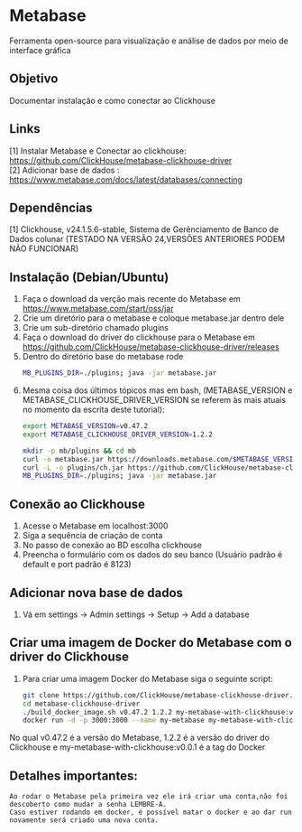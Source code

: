 # Metabase
Ferramenta open-source para visualização e análise de dados por meio de interface gráfica

## Objetivo
Documentar instalação e como conectar ao Clickhouse

## Links
[1] Instalar Metabase e Conectar ao clickhouse: https://github.com/ClickHouse/metabase-clickhouse-driver \
[2] Adicionar base de dados : https://www.metabase.com/docs/latest/databases/connecting 

## Dependências
[1] Clickhouse, v24.1.5.6-stable, Sistema de Gerênciamento de Banco de Dados colunar (TESTADO NA VERSÃO 24,VERSÕES ANTERIORES PODEM NÃO FUNCIONAR)


## Instalação (Debian/Ubuntu)
1.  Faça o download da verção mais recente do Metabase em https://www.metabase.com/start/oss/jar
2.  Crie um diretório para o metabase e coloque metabase.jar dentro dele
3.  Crie um sub-diretório chamado plugins
4.  Faça o download do driver do clickhouse para o Metabase em https://github.com/ClickHouse/metabase-clickhouse-driver/releases
5.  Dentro do diretório base do metabase rode
    ```bash
    MB_PLUGINS_DIR=./plugins; java -jar metabase.jar
    ```
6. Mesma coisa dos últimos tópicos mas em bash, (METABASE_VERSION e METABASE_CLICKHOUSE_DRIVER_VERSION se referem às mais atuais no momento da escrita deste tutorial):
    ```bash
    export METABASE_VERSION=v0.47.2
    export METABASE_CLICKHOUSE_DRIVER_VERSION=1.2.2

    mkdir -p mb/plugins && cd mb
    curl -o metabase.jar https://downloads.metabase.com/$METABASE_VERSION/metabase.jar
    curl -L -o plugins/ch.jar https://github.com/ClickHouse/metabase-clickhouse-driver/releases/download/$METABASE_CLICKHOUSE_DRIVER_VERSION/clickhouse.metabase-driver.jar
    MB_PLUGINS_DIR=./plugins; java -jar metabase.jar
    ```

## Conexão ao Clickhouse
1.  Acesse o Metabase em localhost:3000
2.  Siga a sequência de criação de conta
3.  No passo de conexão ao BD escolha clickhouse
4.  Preencha o formulário com os dados do seu banco (Usuário padrão é default e port padrão é 8123)

## Adicionar nova base de dados
1. Vá em settings -> Admin settings -> Setup -> Add a database

## Criar uma imagem de Docker do Metabase com o driver do Clickhouse
1.  Para criar uma imagem Docker do Metabase siga o seguinte script:
    ```bash
    git clone https://github.com/ClickHouse/metabase-clickhouse-driver.git
    cd metabase-clickhouse-driver 
    ./build_docker_image.sh v0.47.2 1.2.2 my-metabase-with-clickhouse:v0.0.1
    docker run -d -p 3000:3000 --name my-metabase my-metabase-with-clickhouse:v0.0.1
    ```
No qual v0.47.2 é a versão do Metabase, 1.2.2 é a versão do driver do Clickhouse e my-metabase-with-clickhouse:v0.0.1 é a tag do Docker

##  Detalhes importantes:
    Ao rodar o Metabase pela primeira vez ele irá criar uma conta,não foi descoberto como mudar a senha LEMBRE-A.
    Caso estiver rodando em docker, é possível matar o docker e ao dar run novamente será criado uma nova conta.
    
